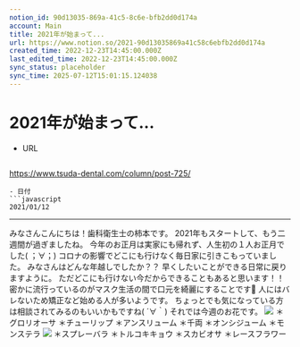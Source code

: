 ```yaml
---
notion_id: 90d13035-869a-41c5-8c6e-bfb2dd0d174a
account: Main
title: 2021年が始まって...
url: https://www.notion.so/2021-90d13035869a41c58c6ebfb2dd0d174a
created_time: 2022-12-23T14:45:00.000Z
last_edited_time: 2022-12-23T14:45:00.000Z
sync_status: placeholder
sync_time: 2025-07-12T15:01:15.124038
---
```

# 2021年が始まって...

- URL
  ```javascript
https://www.tsuda-dental.com/column/post-725/
  ```
- 日付
  ```javascript
2021/01/12
  ```
---
みなさんこんにちは！歯科衛生士の柿本です。
2021年もスタートして、もう二週間が過ぎましたね。
今年のお正月は実家にも帰れず、人生初の１人お正月でした( ；∀；)
コロナの影響でどこにも行けなく毎日家に引きこもっていました。
みなさんはどんな年越しでしたか？？
早くしたいことができる日常に戻りますように。
ただどこにも行けない今だからできることもあると思います！！
密かに流行っているのがマスク生活の間で口元を綺麗にすることです🌟
人にはバレないため矯正など始める人が多いようです。
ちょっとでも気になっている方は相談されてみるのもいいかもですね( ´∀｀)
それでは今週のお花です。
![](https://www.tsuda-dental.com/column/_data/contribute/images/725_1_18.jpg)
＊グロリオーサ
＊チューリップ
＊アンスリューム
＊千両
＊オンシジューム
＊モンステラ
![](https://www.tsuda-dental.com/column/_data/contribute/images/725_1_19.jpg)
＊スプレーバラ
＊トルコキキョウ
＊スカビオサ
＊レースフラワー